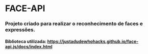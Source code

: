 # FACE-API
### Projeto criado para realizar o reconhecimento de faces e expressões. 
#### Biblioteca utilizada: https://justadudewhohacks.github.io/face-api.js/docs/index.html
